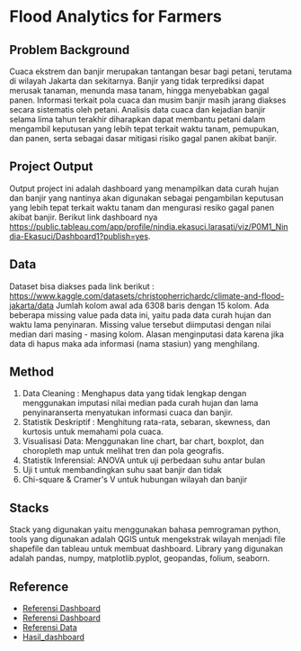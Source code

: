 #  Flood Analytics for Farmers

## Problem Background
Cuaca ekstrem dan banjir merupakan tantangan besar bagi petani, terutama di wilayah Jakarta dan sekitarnya. Banjir yang tidak terprediksi dapat merusak tanaman, menunda masa tanam, hingga menyebabkan gagal panen. Informasi terkait pola cuaca dan musim banjir masih jarang diakses secara sistematis oleh petani.
Analisis data cuaca dan kejadian banjir selama lima tahun terakhir diharapkan dapat membantu petani dalam mengambil keputusan yang lebih tepat terkait waktu tanam, pemupukan, dan panen, serta sebagai dasar mitigasi risiko gagal panen akibat banjir.


## Project Output
Output project ini adalah dashboard yang menampilkan data curah hujan dan banjir yang nantinya akan digunakan sebagai pengambilan keputusan  yang lebih tepat terkait waktu tanam dan mengurasi resiko gagal panen akibat banjir. Berikut link dashboard nya https://public.tableau.com/app/profile/nindia.ekasuci.larasati/viz/P0M1_Nindia-Ekasuci/Dashboard1?publish=yes.

## Data
Dataset bisa diakses pada link berikut :
https://www.kaggle.com/datasets/christopherrichardc/climate-and-flood-jakarta/data
Jumlah kolom awal ada 6308 baris dengan 15 kolom. Ada beberapa missing value pada data ini, yaitu pada data curah hujan dan waktu lama penyinaran. Missing value tersebut diimputasi dengan nilai median dari masing - masing kolom. Alasan menginputasi data karena jika data di hapus maka ada informasi (nama stasiun) yang menghilang.

## Method
1. Data Cleaning : Menghapus data yang tidak lengkap dengan menggunakan imputasi nilai median pada curah hujan dan lama penyinaranserta  menyatukan informasi cuaca dan banjir.
2. Statistik Deskriptif : Menghitung rata-rata, sebaran, skewness, dan kurtosis untuk memahami pola cuaca.
3. Visualisasi Data: Menggunakan line chart, bar chart, boxplot, dan choropleth map untuk melihat tren dan pola geografis.
4. Statistik Inferensial: ANOVA untuk uji perbedaan suhu antar bulan
5. Uji t untuk membandingkan suhu saat banjir dan tidak
6. Chi-square & Cramer's V untuk hubungan wilayah dan banjir

## Stacks
Stack yang digunakan yaitu menggunakan bahasa pemrograman python, tools yang digunakan adalah QGIS untuk mengekstrak wilayah menjadi file shapefile dan tableau untuk membuat dashboard. Library yang digunakan adalah pandas, numpy, matplotlib.pyplot, geopandas, folium, seaborn.

## Reference
- [Referensi Dashboard](https://public.tableau.com/app/profile/tam.s.varga/viz/Superstore-Bento-Box/PerformanceOverview)
- [Referensi Dashboard](https://public.tableau.com/app/profile/faishal.kemal/viz/DashboardSuicideAnalysis/SuicideDataAnalysis)
- [Referensi Data](https://www.kaggle.com/datasets/christopherrichardc/climate-and-flood-jakarta/data)
- [Hasil_dashboard](https://public.tableau.com/app/profile/nindia.ekasuci.larasati/viz/P0M1_Nindia-Ekasuci/Dashboard1?publish=yes)


